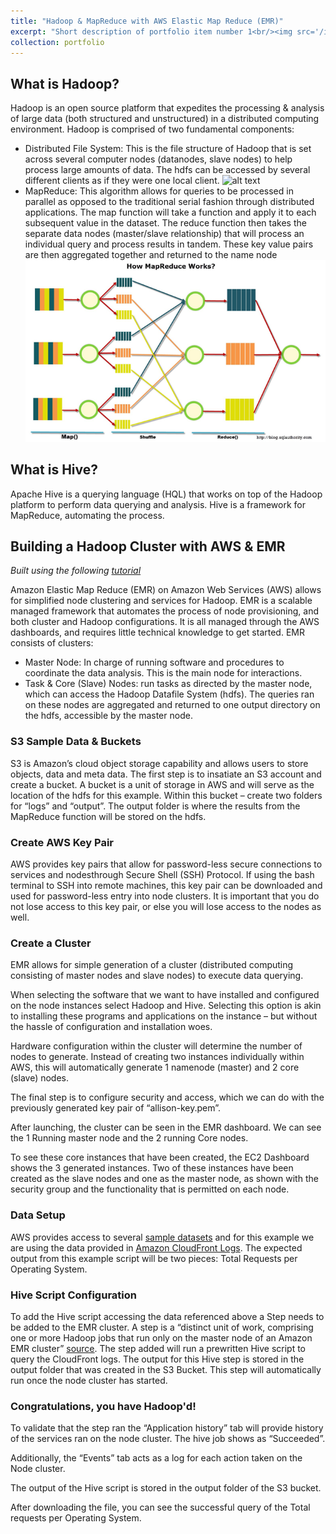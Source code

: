 ```yaml
---
title: "Hadoop & MapReduce with AWS Elastic Map Reduce (EMR)"
excerpt: "Short description of portfolio item number 1<br/><img src='/images/500x300.png'>"
collection: portfolio
---
```

## What is Hadoop?
Hadoop is an open source platform that expedites the processing & analysis of large data (both
structured and unstructured) in a distributed computing environment. Hadoop is comprised of
two fundamental components:

* Distributed File System: This is the file structure of Hadoop that is set across several
computer nodes (datanodes, slave nodes) to help process large amounts of data. The hdfs can
be accessed by several different clients as if they were one local client. 
![alt text](https://github.com/[adamsallisong]/[adamsallisong.github.io]]/images/hadoopemr/Picture1.png?raw=true)
* MapReduce: This algorithm allows for queries to be processed in parallel as opposed to the
traditional serial fashion through distributed applications. The map function will take a
function and apply it to each subsequent value in the dataset. The reduce function then takes
the separate data nodes (master/slave relationship) that will process an individual query and 
process results in tandem. These key value pairs are then aggregated together and returned to
the name node
![HDFS](images/hadoopemr/Picture2.png)

## What is Hive?
Apache Hive is a querying language (HQL) that works on top of the Hadoop platform to perform
data querying and analysis. Hive is a framework for MapReduce, automating the process. 

## Building a Hadoop Cluster with AWS & EMR 
_Built using the following [tutorial](https://docs.aws.amazon.com/emr/latest/ManagementGuide/emr-gs.html)_

Amazon Elastic Map Reduce (EMR) on Amazon Web Services (AWS) allows for simplified
node clustering and services for Hadoop. EMR is a scalable managed framework that automates the process of node provisioning, and both cluster and Hadoop configurations. It is all managed through the AWS dashboards, and requires little technical knowledge to get started. EMR consists of clusters:
* Master Node: In charge of running software and procedures to coordinate the data
analysis. This is the main node for interactions.
* Task & Core (Slave) Nodes: run tasks as directed by the master node, which can access
the Hadoop Datafile System (hdfs). The queries ran on these nodes are aggregated and
returned to one output directory on the hdfs, accessible by the master node. 

### S3 Sample Data & Buckets 
S3 is Amazon’s cloud object storage capability and allows users to store objects, data and meta data. The first step is to insatiate an S3 account and create a bucket. A bucket is a unit of storage in AWS and will serve as the location of the hdfs for this example. 
Within this bucket – create two folders for “logs” and “output”. The output folder is where the results from the MapReduce function will be stored on the hdfs. 

### Create AWS Key Pair
AWS provides key pairs that allow for password-less secure connections to services and nodesthrough Secure Shell (SSH) Protocol. If using the bash terminal to SSH into remote machines, this key pair can be downloaded and used for password-less entry into node clusters. It is important that you do not lose access to this key pair, or else you will lose access to the nodes as well.

### Create a Cluster
EMR allows for simple generation of a cluster (distributed computing consisting of master nodes and slave nodes) to execute data querying. 

When selecting the software that we want to have installed and configured on the node instances select Hadoop and Hive. Selecting this option is akin to installing these programs and applications on the instance – but without the hassle of configuration and installation woes. 

Hardware configuration within the cluster will determine the number of nodes to generate.
Instead of creating two instances individually within AWS, this will automatically generate 1 namenode (master) and 2 core (slave) nodes. 

The final step is to configure security and access, which we can do with the previously generated key pair of “allison-key.pem”.

After launching, the cluster can be seen in the EMR dashboard. We can see the 1 Running master node and the 2 running Core nodes. 

To see these core instances that have been created, the EC2 Dashboard shows the 3 generated instances. Two of these instances have been created as the slave nodes and one as the master node, as shown with the security group and the functionality that is permitted on each node.

### Data Setup
AWS provides access to several [sample datasets](s3://us-west-2.elasticmapreduce.samples) and for this example we are using the data provided in [Amazon CloudFront Logs](s3://us-west2.elasticmapreduce.samples/cloudfront/code/Hive_CloudFront.q). The expected output from this example script will be two pieces: Total Requests per Operating System.

### Hive Script Configuration
To add the Hive script accessing the data referenced above a Step needs to be added to the EMR cluster. A step is a “distinct unit of work, comprising one or more Hadoop jobs that run only on the master node of an Amazon EMR cluster” [source](https://aws.amazon.com/premiumsupport/knowledge-center/bootstrap-step-emr/). The step added will run a prewritten Hive script to query the CloudFront logs. The output for this Hive step is stored in the output folder that was created in the S3 Bucket. This step will automatically run once the node cluster has started. 

### Congratulations, you have Hadoop'd!
To validate that the step ran the “Application history” tab will provide history of the services ran on the node cluster. The hive job shows as “Succeeded”.

Additionally, the “Events” tab acts as a log for each action taken on the Node cluster.

The output of the Hive script is stored in the output folder of the S3 bucket.


After downloading the file, you can see the successful query of the Total requests per Operating System.
